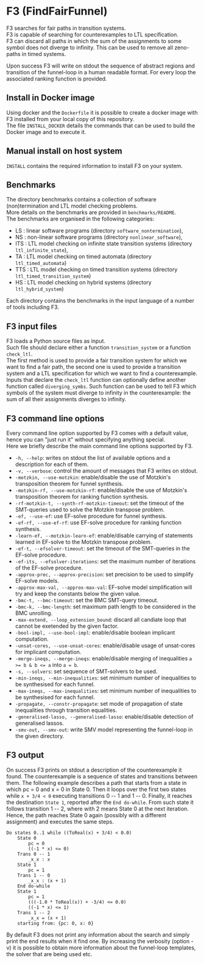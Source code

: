 # F3 (FindFairFunnel)
F3 searches for fair paths in transition systems.    
F3 is capable of searching for counterexamples to LTL specification.    
F3 can discard all paths in which the sum of the assignments to some symbol does not diverge to infinity. This can be used to remove all zeno-paths in timed systems.

Upon success F3 will write on stdout the sequence of abstract regions and transition of the funnel-loop in a human readable format. For every loop the associated ranking function is provided.


## Install in Docker image
Using docker and the `Dockerfile` it is possible to create a docker image with F3 installed from your local copy of this repository.    
The file `INSTALL_DOCKER` details the commands that can be used to build the Docker image and to execute it.


## Manual install on host system
`INSTALL` contains the required information to install F3 on your system.


## Benchmarks
The directory benchmarks contains a collection of software (non)termination and LTL model checking problems.    
More details on the benchmarks are provided in `benchmarks/README`.    
The benchmarks are organised in the following categories:
* LS : linear software programs (directory `software_nontermination`),
* NS : non-linear software programs (directory `nonlinear_software`),
* ITS : LTL model checking on infinite state transition systems (directory `ltl_infinite_state`),
* TA : LTL model checking on timed automata (directory `ltl_timed_automata`)
* TTS : LTL model checking on timed transition systems (directory `ltl_timed_transition_system`)
* HS : LTL model checking on hybrid systems (directory `ltl_hybrid_system`)

Each directory contains the benchmarks in the input language of a number of tools including F3.


## F3 input files
F3 loads a Python source files as input.    
Such file should declare either a function `transition_system` or a function `check_ltl`.    
The first method is used to provide a fair transition system for which we want to find a fair path, the second one is used to provide a transition system and a LTL specification for which we want to find a counterexample.    
Inputs that declare the `check_ltl` function can optionally define another function called `diverging_symbs`. Such function can be used to tell F3 which symbols of the system must diverge to infinity in the counterexample: the sum of all their assignments diverges to infinity.


## F3 command line options
Every command line option supported by F3 comes with a default value, hence you can "just run it" without specifying anything special.    
Here we briefly describe the main command line options supported by F3.
* `-h, --help`: writes on stdout the list of available options and a description for each of them.
* `-v, --verbose`: control the amount of messages that F3 writes on stdout.
* `-motzkin, --use-motzkin`: enable/disable the use of Motzkin's transposition theorem for funnel synthesis.
* `-motzkin-rf, --use-motzkin-rf`: enable/disable the use of Motzkin's transposition theorem for ranking function synthesis.
* `-rf-motzkin-t, --synth-rf-motzkin-timeout`: set the timeout of the SMT-queries used to solve the Motzkin transpose problem.
* `-ef, --use-ef`: use EF-solve procedure for funnel synthesis.
* `-ef-rf, --use-ef-rf`: use EF-solve procedure for ranking function synthesis.
* `-learn-ef, --motzkin-learn-ef`: enable/disable carrying of statements learned in EF-solve to the Motzkin transpose problem.
* `-ef-t, --efsolver-timeout`: set the timeout of the SMT-queries in the EF-solve procedure.
* `-ef-its, --efsolver-iterations`: set the maximum number of iterations of the EF-solve procedure.
* `-approx-prec, --approx-precision`: set precision to be used to simplify EF-solve models.
* `-approx-max-val, --approx-max-val`: EF-solve model simplification will try and keep the constants below the given value.
* `-bmc-t, --bmc-timeout`: set the BMC SMT-query timeout.
* `-bmc-k, --bmc-length`: set maximum path length to be considered in the BMC unrolling.
* `-max-extend, --loop_extension_bound`: discard all candiate loop that cannot be exetended by the given factor.
* `-bool-impl, --use-bool-impl`: enable/disable boolean implicant computation.
* `-unsat-cores, --use-unsat-cores`: enable/disable usage of unsat-cores for implicant computation.
* `-merge-ineqs, --merge-ineqs`: enable/disable merging of inequalities `a >= b & b <= a` into `a = b`.
* `-s, --solvers`: set sequence of SMT-solvers to be used.
* `-min-ineqs, --min-inequalities`: set minimum number of inequalities to be synthesised for each funnel.
* `-max-ineqs, --max-inequalities`: set minimum number of inequalities to be synthesised for each funnel.
* `-propagate, --constr-propagate`: set mode of propagation of state inequalities through transition equalities.
* `-generalised-lasso, --generalised-lasso`: enable/disable detection of generalised lassos.
* `-smv-out, --smv-out`: write SMV model representing the funnel-loop in the given directory.


## F3 output
On success F3 prints on stdout a description of the counterexample it found.
The counterexample is a sequence of states and transitions between them.
The following example describes a path that starts from a state in which pc = 0 and x = 0 in State 0.
Then it loops over the first two states while `x + 3/4 < 0` executing transitions 0 -- 1 and 1 -- 0.
Finally, it reaches the destination `State 1`, reported after the `End do-while`.
From such state it follows transition 1 -- 2, where with 2 means State 0 at the next iteration.
Hence, the path reaches State 0 again (possibly with a different assignment) and executes the same steps.
```
Do states 0..1 while ((ToReal(x) + 3/4) < 0.0)
	State 0
		pc = 0
		((-1 * x) <= 0)
	Trans 0 -- 1
		_x_x : x
	State 1
		pc = 1
	Trans 1 -- 0
		_x_x : (x + 1)
	End do-while
	State 1
		pc = 1
		(((-1.0 * ToReal(x)) + -3/4) <= 0.0)
		((-1 * x) <= 1)
	Trans 1 -- 2
		_x_x = (x + 1)
	starting from: {pc: 0, x: 0}
```
By default F3 does not print any information about the search and simply print the end results when it find one.
By increasing the verbosity (option -v) it is possible to obtain more information about the funnel-loop templates, the solver that are being used etc.
